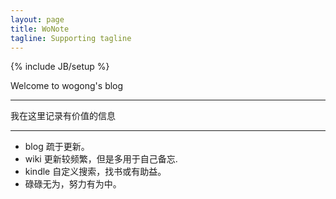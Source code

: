```yaml
---
layout: page
title: WoNote
tagline: Supporting tagline
---
```

{% include JB/setup %}

Welcome to wogong's blog

---

我在这里记录有价值的信息

---
- blog 疏于更新。
- wiki 更新较频繁，但是多用于自己备忘.
- kindle 自定义搜索，找书或有助益。
- 碌碌无为，努力有为中。
